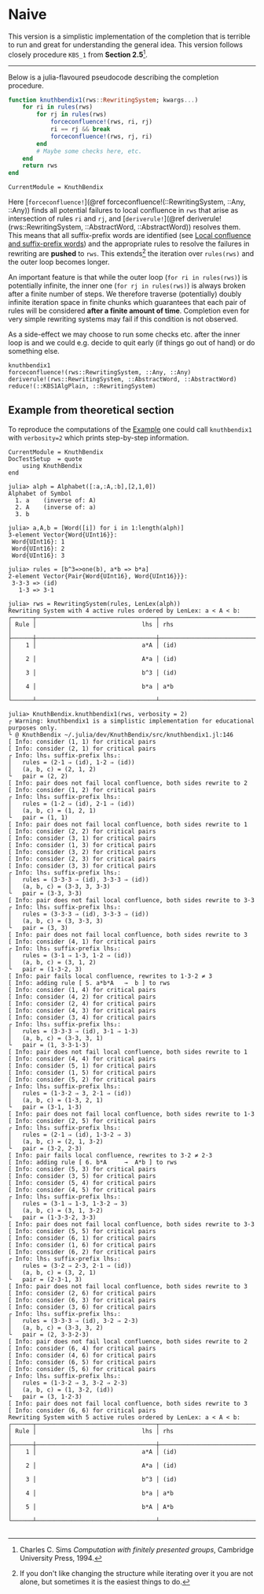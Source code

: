 # Naive

This version is a simplistic implementation of the completion that is terrible
to run and great for understanding the general idea. This version follows
closely procedure `KBS_1` from **Section 2.5**[^Sims1994].

----

Below is a julia-flavoured pseudocode describing the completion procedure.

```julia
function knuthbendix1(rws::RewritingSystem; kwargs...)
    for ri in rules(rws)
        for rj in rules(rws)
            forceconfluence!(rws, ri, rj)
            ri == rj && break
            forceconfluence!(rws, rj, ri)
        end
        # Maybe some checks here, etc.
    end
    return rws
end
```

```@meta
CurrentModule = KnuthBendix
```

Here [`forceconfluence!`](@ref
forceconfluence!(::RewritingSystem, ::Any, ::Any))
finds all potential failures to local confluence in `rws` that arise as
intersection of rules `ri` and `rj`, and [`deriverule!`](@ref
deriverule!(rws::RewritingSystem, ::AbstractWord, ::AbstractWord))
resolves them. This means that all suffix-prefix words are identified
(see [Local confluence and suffix-prefix words](@ref)) and the appropriate
rules to resolve the failures in rewriting are **pushed** to `rws`.
This extends[^1] the iteration over `rules(rws)` and the outer loop becomes
longer.

An important feature is that while the outer loop (`for ri in rules(rws)`) is
potentially infinite, the inner one (`for rj in rules(rws)`) is always broken
after a finite number of steps. We therefore traverse (potentially) doubly
infinite iteration space in finite chunks which guarantees that each pair of
rules will be considered **after a finite amount of time**. Completion even for
very simple rewriting systems may fail if this condition is not observed.

As a side-effect we may choose to run some checks etc. after the inner loop is
and we could e.g. decide to quit early (if things go out of hand) or do
something else.

```@docs
knuthbendix1
forceconfluence!(rws::RewritingSystem, ::Any, ::Any)
deriverule!(rws::RewritingSystem, ::AbstractWord, ::AbstractWord)
reduce!(::KBS1AlgPlain, ::RewritingSystem)
```

[^1]: If you don't like changing the structure while iterating over it you are
      not alone, but sometimes it is the easiest things to do.

[^Sims1994]: Charles C. Sims _Computation with finitely presented groups_,
             Cambridge University Press, 1994.

## Example from theoretical section

To reproduce the computations of the
[Example](@ref "Knuth Bendix completion - an example") one could call
`knuthbendix1` with `verbosity=2` which prints step-by-step information.

```@meta
CurrentModule = KnuthBendix
DocTestSetup  = quote
    using KnuthBendix
end
```

```jldoctest
julia> alph = Alphabet([:a,:A,:b],[2,1,0])
Alphabet of Symbol
  1. a    (inverse of: A)
  2. A    (inverse of: a)
  3. b

julia> a,A,b = [Word([i]) for i in 1:length(alph)]
3-element Vector{Word{UInt16}}:
 Word{UInt16}: 1
 Word{UInt16}: 2
 Word{UInt16}: 3

julia> rules = [b^3=>one(b), a*b => b*a]
2-element Vector{Pair{Word{UInt16}, Word{UInt16}}}:
 3·3·3 => (id)
   1·3 => 3·1

julia> rws = RewritingSystem(rules, LenLex(alph))
Rewriting System with 4 active rules ordered by LenLex: a < A < b:
┌──────┬──────────────────────────────────┬──────────────────────────────────┐
│ Rule │                              lhs │ rhs                              │
├──────┼──────────────────────────────────┼──────────────────────────────────┤
│    1 │                              a*A │ (id)                             │
│    2 │                              A*a │ (id)                             │
│    3 │                              b^3 │ (id)                             │
│    4 │                              b*a │ a*b                              │
└──────┴──────────────────────────────────┴──────────────────────────────────┘

julia> KnuthBendix.knuthbendix1(rws, verbosity = 2)
┌ Warning: knuthbendix1 is a simplistic implementation for educational purposes only.
└ @ KnuthBendix ~/.julia/dev/KnuthBendix/src/knuthbendix1.jl:146
[ Info: consider (1, 1) for critical pairs
[ Info: consider (2, 1) for critical pairs
┌ Info: lhs₁ suffix-prefix lhs₂:
│   rules = (2·1 ⇒ (id), 1·2 ⇒ (id))
│   (a, b, c) = (2, 1, 2)
└   pair = (2, 2)
[ Info: pair does not fail local confluence, both sides rewrite to 2
[ Info: consider (1, 2) for critical pairs
┌ Info: lhs₁ suffix-prefix lhs₂:
│   rules = (1·2 ⇒ (id), 2·1 ⇒ (id))
│   (a, b, c) = (1, 2, 1)
└   pair = (1, 1)
[ Info: pair does not fail local confluence, both sides rewrite to 1
[ Info: consider (2, 2) for critical pairs
[ Info: consider (3, 1) for critical pairs
[ Info: consider (1, 3) for critical pairs
[ Info: consider (3, 2) for critical pairs
[ Info: consider (2, 3) for critical pairs
[ Info: consider (3, 3) for critical pairs
┌ Info: lhs₁ suffix-prefix lhs₂:
│   rules = (3·3·3 ⇒ (id), 3·3·3 ⇒ (id))
│   (a, b, c) = (3·3, 3, 3·3)
└   pair = (3·3, 3·3)
[ Info: pair does not fail local confluence, both sides rewrite to 3·3
┌ Info: lhs₁ suffix-prefix lhs₂:
│   rules = (3·3·3 ⇒ (id), 3·3·3 ⇒ (id))
│   (a, b, c) = (3, 3·3, 3)
└   pair = (3, 3)
[ Info: pair does not fail local confluence, both sides rewrite to 3
[ Info: consider (4, 1) for critical pairs
┌ Info: lhs₁ suffix-prefix lhs₂:
│   rules = (3·1 ⇒ 1·3, 1·2 ⇒ (id))
│   (a, b, c) = (3, 1, 2)
└   pair = (1·3·2, 3)
[ Info: pair fails local confluence, rewrites to 1·3·2 ≠ 3
[ Info: adding rule [ 5. a*b*A	 → 	b ] to rws
[ Info: consider (1, 4) for critical pairs
[ Info: consider (4, 2) for critical pairs
[ Info: consider (2, 4) for critical pairs
[ Info: consider (4, 3) for critical pairs
[ Info: consider (3, 4) for critical pairs
┌ Info: lhs₁ suffix-prefix lhs₂:
│   rules = (3·3·3 ⇒ (id), 3·1 ⇒ 1·3)
│   (a, b, c) = (3·3, 3, 1)
└   pair = (1, 3·3·1·3)
[ Info: pair does not fail local confluence, both sides rewrite to 1
[ Info: consider (4, 4) for critical pairs
[ Info: consider (5, 1) for critical pairs
[ Info: consider (1, 5) for critical pairs
[ Info: consider (5, 2) for critical pairs
┌ Info: lhs₁ suffix-prefix lhs₂:
│   rules = (1·3·2 ⇒ 3, 2·1 ⇒ (id))
│   (a, b, c) = (1·3, 2, 1)
└   pair = (3·1, 1·3)
[ Info: pair does not fail local confluence, both sides rewrite to 1·3
[ Info: consider (2, 5) for critical pairs
┌ Info: lhs₁ suffix-prefix lhs₂:
│   rules = (2·1 ⇒ (id), 1·3·2 ⇒ 3)
│   (a, b, c) = (2, 1, 3·2)
└   pair = (3·2, 2·3)
[ Info: pair fails local confluence, rewrites to 3·2 ≠ 2·3
[ Info: adding rule [ 6. b*A	 → 	A*b ] to rws
[ Info: consider (5, 3) for critical pairs
[ Info: consider (3, 5) for critical pairs
[ Info: consider (5, 4) for critical pairs
[ Info: consider (4, 5) for critical pairs
┌ Info: lhs₁ suffix-prefix lhs₂:
│   rules = (3·1 ⇒ 1·3, 1·3·2 ⇒ 3)
│   (a, b, c) = (3, 1, 3·2)
└   pair = (1·3·3·2, 3·3)
[ Info: pair does not fail local confluence, both sides rewrite to 3·3
[ Info: consider (5, 5) for critical pairs
[ Info: consider (6, 1) for critical pairs
[ Info: consider (1, 6) for critical pairs
[ Info: consider (6, 2) for critical pairs
┌ Info: lhs₁ suffix-prefix lhs₂:
│   rules = (3·2 ⇒ 2·3, 2·1 ⇒ (id))
│   (a, b, c) = (3, 2, 1)
└   pair = (2·3·1, 3)
[ Info: pair does not fail local confluence, both sides rewrite to 3
[ Info: consider (2, 6) for critical pairs
[ Info: consider (6, 3) for critical pairs
[ Info: consider (3, 6) for critical pairs
┌ Info: lhs₁ suffix-prefix lhs₂:
│   rules = (3·3·3 ⇒ (id), 3·2 ⇒ 2·3)
│   (a, b, c) = (3·3, 3, 2)
└   pair = (2, 3·3·2·3)
[ Info: pair does not fail local confluence, both sides rewrite to 2
[ Info: consider (6, 4) for critical pairs
[ Info: consider (4, 6) for critical pairs
[ Info: consider (6, 5) for critical pairs
[ Info: consider (5, 6) for critical pairs
┌ Info: lhs₁ suffix-prefix lhs₂:
│   rules = (1·3·2 ⇒ 3, 3·2 ⇒ 2·3)
│   (a, b, c) = (1, 3·2, (id))
└   pair = (3, 1·2·3)
[ Info: pair does not fail local confluence, both sides rewrite to 3
[ Info: consider (6, 6) for critical pairs
Rewriting System with 5 active rules ordered by LenLex: a < A < b:
┌──────┬──────────────────────────────────┬──────────────────────────────────┐
│ Rule │                              lhs │ rhs                              │
├──────┼──────────────────────────────────┼──────────────────────────────────┤
│    1 │                              a*A │ (id)                             │
│    2 │                              A*a │ (id)                             │
│    3 │                              b^3 │ (id)                             │
│    4 │                              b*a │ a*b                              │
│    5 │                              b*A │ A*b                              │
└──────┴──────────────────────────────────┴──────────────────────────────────┘


```
